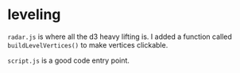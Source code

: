 # leveling

`radar.js` is where all the d3 heavy lifting is. I added a function called `buildLevelVertices()` to make vertices clickable.

`script.js` is a good code entry point. 

